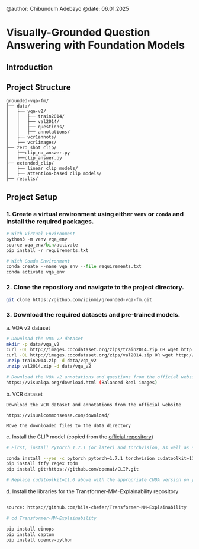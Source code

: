 @author: Chibundum Adebayo
@date: 06.01.2025

# Visually-Grounded Question Answering with Foundation Models

## Introduction

## Project Structure

```
grounded-vqa-fm/
├── data/
│   ├── vqa-v2/
│   │   ├── train2014/
│   │   ├── val2014/
│   │   ├── questions/
│   │   ├── annotations/
│   ├── vcr1annots/
│   ├── vcr1images/
├── zero_shot_clip/
│   ├──clip_no_answer.py
│   ├──clip_answer.py
├── extended_clip/
│   ├── linear clip models/
│   ├── attention-based clip models/
├── results/

```

## Project Setup

### 1. Create a virtual environment using either `venv` or `conda` and install the required packages.

```python
# With Virtual Environment
python3 -m venv vqa_env
source vqa_env/bin/activate
pip install -r requirements.txt

# With Conda Environment
conda create --name vqa_env --file requirements.txt
conda activate vqa_env
```

### 2. Clone the repository and navigate to the project directory.

```bash
git clone https://github.com/ipinmi/grounded-vqa-fm.git
```

### 3. Download the required datasets and pre-trained models.

a. VQA v2 dataset

```bash
# Download the VQA v2 dataset
mkdir -p data/vqa_v2
curl -OL http://images.cocodataset.org/zips/train2014.zip OR wget http://images.cocodataset.org/zips/train2014.zip
curl -OL http://images.cocodataset.org/zips/val2014.zip OR wget http://images.cocodataset.org/zips/val2014.zip
unzip train2014.zip -d data/vqa_v2
unzip val2014.zip -d data/vqa_v2

# Download the VQA v2 annotations and questions from the official website
https://visualqa.org/download.html (Balanced Real images)
```

b. VCR dataset

```
Download the VCR dataset and annotations from the official website

https://visualcommonsense.com/download/

Move the downloaded files to the data directory
```

c. Install the CLIP model (copied from the [official repository](https://github.com/openai/CLIP))

```bash
# First, install PyTorch 1.7.1 (or later) and torchvision, as well as small additional dependencies, and then install this repo as a Python package. On a CUDA GPU machine, the following will do the trick:

conda install --yes -c pytorch pytorch=1.7.1 torchvision cudatoolkit=11.0
pip install ftfy regex tqdm
pip install git+https://github.com/openai/CLIP.git

# Replace cudatoolkit=11.0 above with the appropriate CUDA version on your machine or cpuonly when installing on a machine without a GPU.
```

d. Install the libraries for the Transformer-MM-Explainability repository

```bash

source: https://github.com/hila-chefer/Transformer-MM-Explainability

# cd Transformer-MM-Explainability

pip install einops
pip install captum
pip install opencv-python
```
